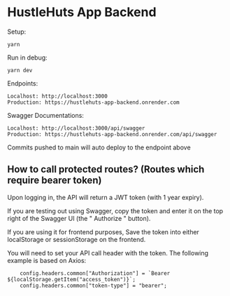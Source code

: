 # HustleHuts App Backend

Setup:

```
yarn
```

Run in debug:

```
yarn dev
```

Endpoints:

```
Localhost: http://localhost:3000
Production: https://hustlehuts-app-backend.onrender.com
```

Swagger Documentations:

```
Localhost: http://localhost:3000/api/swagger
Production: https://hustlehuts-app-backend.onrender.com/api/swagger
```

Commits pushed to main will auto deploy to the endpoint above

## How to call protected routes? (Routes which require bearer token)

Upon logging in, the API will return a JWT token (with 1 year expiry).

If you are testing out using Swagger, copy the token and enter it on the top right of the Swagger UI (the " Authorize " button).

If you are using it for frontend purposes,
Save the token into either localStorage or sessionStorage on the frontend.

You will need to set your API call header with the token. The following example is based on Axios:

```
    config.headers.common["Authorization"] = `Bearer ${localStorage.getItem("access_token")}`;
    config.headers.common["token-type"] = "bearer";
```
